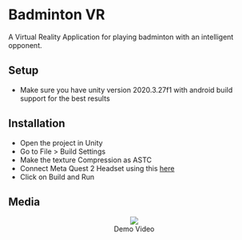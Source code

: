 <h1>Badminton VR</h1>
A Virtual Reality Application for playing badminton with an intelligent opponent.
<h2>Setup</h2>
<ul>
	<li>Make sure you have unity version 2020.3.27f1 with android build support for the best results</li>
</ul>
<h2>Installation</h2>
<ul>
	<li>Open the project in Unity</li>
	<li>Go to File > Build Settings</li>
	<li>Make the texture Compression as ASTC</li>
	<li>Connect Meta Quest 2 Headset using this <a href="https://developer.oculus.com/documentation/unity/unity-enable-device/">here</a></li>
	<li>Click on Build and Run</li>
</ul>
<h2>Media</h2>
<p align="center">
  <img src="/github/1.gif">
  <br>Demo Video
</p>
